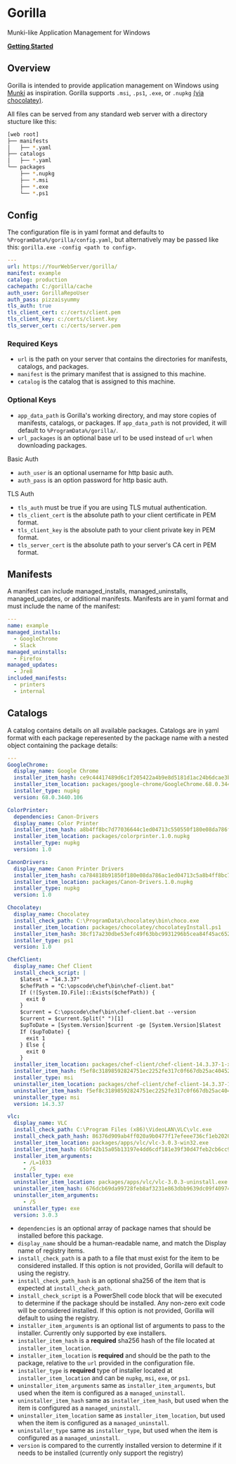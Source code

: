 # Gorilla
Munki-like Application Management for Windows

**[Getting Started](https://github.com/1dustindavis/gorilla/wiki)**

## Overview
Gorilla is intended to provide application management on Windows using [Munki](https://github.com/munki/munki) as inspiration.
Gorilla supports `.msi`, `.ps1`, `.exe`, or `.nupkg` [(via chocolatey)](https://github.com/chocolatey/choco).

All files can be served from any standard web server with a directory stucture like this:

```bash
[web root]
├── manifests
│   ├── *.yaml
├── catalogs
│   ├── *.yaml
└── packages
    ├── *.nupkg
    ├── *.msi
    ├── *.exe
    └── *.ps1
```

## Config
The configuration file is in yaml format and defaults to `%ProgramData%/gorilla/config.yaml`, but alternatively may be passed like this: `gorilla.exe -config <path to config>`.

```yaml
---
url: https://YourWebServer/gorilla/
manifest: example
catalog: production
cachepath: C:/gorilla/cache
auth_user: GorillaRepoUser
auth_pass: pizzaisyummy
tls_auth: true
tls_client_cert: c:/certs/client.pem
tls_client_key: c:/certs/client.key
tls_server_cert: c:/certs/server.pem
```

### Required Keys
* `url` is the path on your server that contains the directories for manifests, catalogs, and packages.
* `manifest` is the primary manifest that is assigned to this machine.
* `catalog` is the catalog that is assigned to this machine.

### Optional Keys
* `app_data_path` is Gorilla's working directory, and may store copies of manifests, catalogs, or packages. If `app_data_path` is not provided, it will default to `%ProgramData%/gorilla/`.
* `url_packages` is an optional base url to be used instead of `url` when downloading packages.

Basic Auth
* `auth_user` is an optional username for http basic auth.
* `auth_pass` is an option password for http basic auth.

TLS Auth
* `tls_auth` must be true if you are using TLS mutual authentication.
* `tls_client_cert` is the absolute path to your client certificate in PEM format.
* `tls_client_key` is the absolute path to your client private key in PEM format.
* `tls_server_cert` is the absolute path to your server's CA cert in PEM format.

## Manifests
A manifest can include managed_installs, managed_uninstalls, managed_updates, or additional manifests. Manifests are in yaml format and must include the name of the manifest:

```yaml
---
name: example
managed_installs:
  - GoogleChrome
  - Slack
managed_uninstalls:
  - Firefox
managed_updates:
  - Jre8
included_manifests:
  - printers
  - internal
```
## Catalogs
A catalog contains details on all available packages. Catalogs are in yaml format with each package reperesented by the package name with a nested object containing the package details:

```yaml
---
GoogleChrome:
  display_name: Google Chrome
  installer_item_hash: ce9c44417489d6c1f205422a4b9e8d5181d1ac24b6dcae3bd68ec315efdeb18b
  installer_item_location: packages/google-chrome/GoogleChrome.68.0.3440.106.nupkg
  installer_type: nupkg
  version: 68.0.3440.106

ColorPrinter:
  dependencies: Canon-Drivers
  display_name: Color Printer
  installer_item_hash: a8b4ff8bc7d77036644c1ed04713c550550f180e08da786fbca784818b918dac
  installer_item_location: packages/colorprinter.1.0.nupkg
  installer_type: nupkg
  version: 1.0

CanonDrivers:
  display_name: Canon Printer Drivers
  installer_item_hash: ca784818b91850f180e08da786ac1ed04713c5a8b4ff8bc7d77036644dac505aec
  installer_item_location: packages/Canon-Drivers.1.0.nupkg
  installer_type: nupkg
  version: 1.0

Chocolatey:
  display_name: Chocolatey
  install_check_path: C:\ProgramData\chocolatey\bin\choco.exe
  installer_item_location: packages/chocolatey/chocolateyInstall.ps1
  installer_item_hash: 38cf17a230dbe53efc49f63bbc9931296b5cea84f45ac6528ce60767fe370230
  installer_type: ps1
  version: 1.0

ChefClient:
  display_name: Chef Client
  install_check_script: |
    $latest = "14.3.37"
    $chefPath = "C:\opscode\chef\bin\chef-client.bat"
    If (![System.IO.File]::Exists($chefPath)) {
      exit 0
    }
    $current = C:\opscode\chef\bin\chef-client.bat --version
    $current = $current.Split(" ")[1]
    $upToDate = [System.Version]$current -ge [System.Version]$latest
    If ($upToDate) {
      exit 1
    } Else {
      exit 0
    }
  installer_item_location: packages/chef-client/chef-client-14.3.37-1-x64.msi
  installer_item_hash: f5ef8c31898592824751ec2252fe317c0f667db25ac40452710c8ccf35a1b28d
  installer_type: msi
  uninstaller_item_location: packages/chef-client/chef-client-14.3.37-1-x64.msi
  uninstaller_item_hash: f5ef8c31898592824751ec2252fe317c0f667db25ac40452710c8ccf35a1b28d
  uninstaller_type: msi
  version: 14.3.37

vlc:
  display_name: VLC
  install_check_path: C:\Program Files (x86)\VideoLAN\VLC\vlc.exe
  install_check_path_hash: 86376d909ab4ff020a9b0477f17efeee736cf1eb2020ded3c511188f8571ebc5
  installer_item_location: packages/apps/vlc/vlc-3.0.3-win32.exe
  installer_item_hash: 65bf42b15a05b13197e4dd6cdf181e39f30d47feb2cb6cc929db21cd634cd36f
  installer_item_arguments: 
     - /L=1033
     - /S
  installer_type: exe
  uninstaller_item_location: packages/apps/vlc/vlc-3.0.3-uninstall.exe
  uninstaller_item_hash: 676dcb69da99728feb8af3231e863dbb9639dc09f409749a74dd5c08dc2fb809
  uninstaller_item_arguments: 
     - /S
  uninstaller_type: exe
  version: 3.0.3

```

* `dependencies` is an optional array of package names that should be installed before this package.
* `display_name` should be a human-readable name, and match the Display name of registry items.
* `install_check_path` is a path to a file that must exist for the item to be considered installed. If this option is not provided, Gorilla will default to using the registry.
* `install_check_path_hash` is an optional sha256 of the item that is expected at `install_check_path`.
* `install_check_script` is a PowerShell code block that will be executed to determine if the package should be installed. Any non-zero exit code will be considered installed. If this option is not provided, Gorilla will default to using the registry.
* `installer_item_arguments` is an optional list of arguments to pass to the installer. Currently only supported by exe installers.
* `installer_item_hash` is a **required** sha256 hash of the file located at `installer_item_location`.
* `installer_item_location` is **required** and should be the path to the package, relative to the `url` provided in the configuration file.
* `installer_type` is **required** type of installer located at `installer_item_location` and can be `nupkg`, `msi`, `exe`, or `ps1`.
* `uninstaller_item_arguments` same as `installer_item_arguments`, but used when the item is configured as a `managed_uninstall`.
* `uninstaller_item_hash` same as `installer_item_hash`, but used when the item is configured as a `managed_uninstall`.
* `uninstaller_item_location` same as `installer_item_location`, but used when the item is configured as a `managed_uninstall`.
* `uninstaller_type` same as `installer_type`, but used when the item is configured as a `managed_uninstall`.
* `version` is compared to the currently installed version to determine if it needs to be installed (currently only support the registry)

